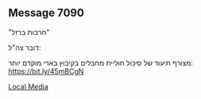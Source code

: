 ## Message 7090

"חרבות ברזל"

דובר צה"ל:

מצורף תיעוד של סיכול חוליית מחבלים בקיבוץ בארי מוקדם יותר: https://bit.ly/45mBCgN

[Local Media](2023/October/07/7090/7090.media)
